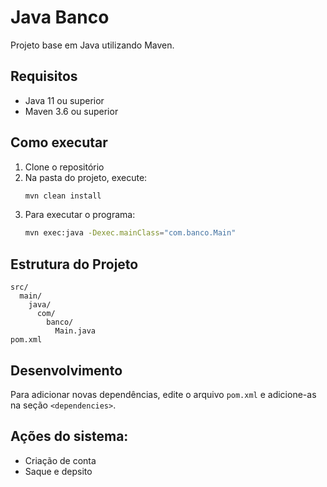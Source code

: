 # Java Banco

Projeto base em Java utilizando Maven.

## Requisitos

- Java 11 ou superior
- Maven 3.6 ou superior

## Como executar

1. Clone o repositório
2. Na pasta do projeto, execute:
   ```bash
   mvn clean install
   ```
3. Para executar o programa:
   ```bash
   mvn exec:java -Dexec.mainClass="com.banco.Main"
   ```

## Estrutura do Projeto

```
src/
  main/
    java/
      com/
        banco/
          Main.java
pom.xml
```

## Desenvolvimento

Para adicionar novas dependências, edite o arquivo `pom.xml` e adicione-as na seção `<dependencies>`.

## Ações do sistema: 

- Criação de conta
- Saque e depsito 
